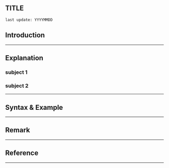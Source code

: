 ## TITLE
`last update: YYYYMMDD`

## Introduction

---


## Explanation

### subject 1
### subject 2

---

## Syntax & Example

---

## Remark

---

## Reference

---

